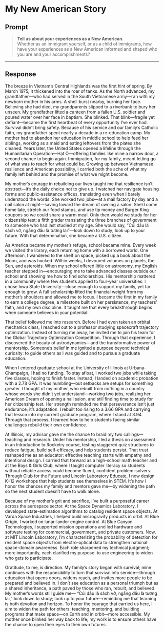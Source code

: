 # My New American Story

## Prompt
> **Tell us about your experiences as a New American.**  
> Whether as an immigrant yourself, or as a child of immigrants, how have your experiences as a New American informed and shaped who you are and your accomplishments?

---

## Response

The breeze in Vietnam’s Central Highlands was the first hint of spring. By March 1975, it thickened into the roar of tanks. As the North advanced, my grandfather—who had served in the South Vietnamese army—ran with my newborn mother in his arms. A shell burst nearby, burning her face. Believing she had died, my grandparents slipped to a riverbank to bury her unseen. My grandfather lifted a canteen from a fallen U.S. soldier and poured water over her face in baptism. She blinked. That blink—fragile yet defiant—became the first heartbeat of every opportunity I’ve ever had.
Survival didn’t bring safety. Because of his service and our family’s Catholic faith, my grandfather spent nearly a decade in a re-education camp. My mother had to abandon her education in middle school to help feed her siblings, working as a maid and eating leftovers from the plates she cleaned. Years later, the United States opened a lifeline through the Humanitarian Operation—Hạt Ô—offering families like mine a narrow door, a second chance to begin again. Immigration, for my family, meant letting go of what was to reach for what could be. Growing up between Vietnamese resilience and American possibility, I carried both the ache of what my family left behind and the promise of what we might become.

My mother’s courage in rebuilding our lives taught me that resilience isn’t abstract—it’s the daily choice not to give up. I watched her navigate housing forms and public-assistance offices, translating even when I barely understood the words. She worked two jobs—at a mail factory by day and a nail salon at night—saving toward the dream of owning a salon. She’d come home late, stretch our food stamps, and use tip money and Burger King coupons so we could share a warm meal. Only then would we study for her citizenship test: a fifth grader translating the three branches of government to someone who had last studied at my age. She would say, “Cúi đầu là sách vở, ngẩng đầu là tương lai”—look down to study; look up to your future. With that determination, she became a U.S. citizen.

As America became my mother’s refuge, school became mine. Every week we visited the library, each returning home with a borrowed world. One afternoon, I wandered to the shelf on space, picked up a book about the Moon, and was hooked. Within weeks, I devoured volumes on planets, the Sun, and asteroids. When my school offered little on astronomy, my English teacher stepped in—encouraging me to take advanced classes outside our school and showing me how to find scholarships. His mentorship mattered in a community where few students applied to four-year universities.
I chose Iowa State University—close enough to support my family, yet far enough to grow. A full scholarship lifted the financial weight from my mother’s shoulders and allowed me to focus. I became the first in my family to earn a college degree, a milestone built on her persistence, my teachers’ faith, and my own discipline. It taught me that every breakthrough begins when someone believes in your potential.

That belief followed me into research. Before I had even taken an orbital mechanics class, I reached out to a professor studying spacecraft trajectory optimization. Instead of turning me away, he invited me to join his team for the Global Trajectory Optimization Competition. Through that experience, I discovered the beauty of astrodynamics—and the transformative power of mentorship. Someone’s belief in me ignited a purpose beyond technical curiosity: to guide others as I was guided and to pursue a graduate education.

When I entered graduate school at the University of Illinois at Urbana–Champaign, I had no funding. To stay afloat, I worked two jobs while taking five classes, hoping to finish faster. Instead, I landed on academic probation with a 2.78 GPA. It was humbling—but setbacks are setups for something greater. I thought of my mother, who rebuilt from nothing in a country whose words she didn’t yet understand—working two jobs, realizing her American Dream of opening a nail salon, and still finding time to study for her citizenship test. Her strength reminded me that perseverance isn’t just endurance; it’s adaptation. I rebuilt too rising to a 3.66 GPA and carrying that lesson into my current graduate program, where I stand at 3.94. Through that process, I learned how to help students facing similar challenges rebuild their own confidence.

At Illinois, my advisor gave me the chance to braid my two callings—teaching and research. Under his mentorship, I led a thesis on assessment in an Introduction to Rocketry course, testing staggered quiz structures to reduce fatigue, build self-efficacy, and help students persist. That trust reshaped me as an educator: effective teaching starts with empathy and intentional design. I carried that forward as a high-school math teacher and at the Boys & Girls Club, where I taught computer literacy so students without reliable access could become fluent, confident problem-solvers. Through Club for the Future and Lincoln Laboratory Educate, I now design K–12 workshops that help students see themselves in STEM. It’s how I honor the chances my family and mentors gave me—by widening the path so the next student doesn’t have to walk alone.

Because of my mother’s grit and sacrifice, I’ve built a purposeful career across the aerospace sector. At the Space Dynamics Laboratory, I developed state-estimation algorithms to catalog resident space objects. At Varda Space Industries, I helped build microgravity products in orbit. At Blue Origin, I worked on lunar-lander engine control. At Blue Canyon Technologies, I supported mission operations and led hardware and software testing for commercial, government, and private customers. Now, at MIT Lincoln Laboratory, I’m characterizing the probability of detection for resident space objects from electro-optical data to strengthen national space-domain awareness. Each role sharpened my technical judgment; more importantly, each clarified my purpose: to use engineering to widen who gets to participate.

Gratitude, to me, is direction. My family’s story began with survival; mine continues with the responsibility to turn that survival into service—through education that opens doors, widens reach, and invites more people to be prepared and believed in. I don’t see education as a personal triumph but as a shared inheritance, a path paved by those who ran, rebuilt, and believed. My mother’s words still guide me— “Cúi đầu là sách vở, ngẩng đầu là tương lai,” look down to study; look up to your future—reminding me that learning is both devotion and horizon. To honor the courage that carried us here, I aim to widen the path for others: teaching, mentoring, and building programs that make space—on Earth and in orbit—more accessible. My mother once blinked her way back to life; my work is to ensure others have the chance to open their eyes to their own futures.
